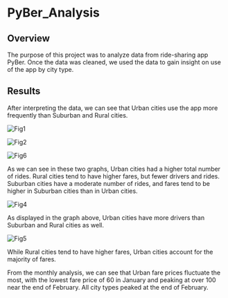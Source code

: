 # PyBer_Analysis
## Overview
The purpose of this project was to analyze data from ride-sharing app PyBer. Once the data was cleaned, we used the data to gain insight
on use of the app by city type.

## Results

After interpreting the data, we can see that Urban cities use the app more frequently than Suburban and Rural cities.

![Fig1](https://user-images.githubusercontent.com/90978520/138359717-1f3b3c14-b762-467a-a860-fdd1d2a8f2a3.png)

![Fig2](https://user-images.githubusercontent.com/90978520/138359931-57c30d91-6e81-40b3-9366-624e082956dd.png)

![Fig6](https://user-images.githubusercontent.com/90978520/138360174-19aa429f-b5e3-45c4-ad19-60eb25c3f2df.png)


As we can see in these two graphs, Urban cities had a higher total number of rides. Rural cities tend to have higher fares, but fewer drivers and rides. 
Suburban cities have a moderate number of rides, and fares tend to be higher in Suburban cities than in Urban cities.

![Fig4](https://user-images.githubusercontent.com/90978520/138360016-b6e11fdd-a398-49e1-9b77-45a66839c66f.png)

As displayed in the graph above, Urban cities have more drivers than Suburban and Rural cities as well.

![Fig5](https://user-images.githubusercontent.com/90978520/138360340-ec7b546e-4f51-484a-9c6a-30109ff77d20.png)

While Rural cities tend to have higher fares, Urban cities account for the majority of fares. 

From the monthly analysis, we can see that Urban fare prices fluctuate the most, with the lowest fare price of 60 in January and peaking at over 100 near the end of February.
All city types peaked at the end of February.
